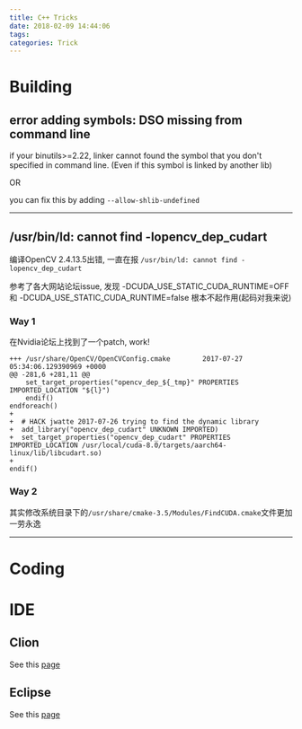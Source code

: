 ```yaml
---
title: C++ Tricks
date: 2018-02-09 14:44:06
tags:
categories: Trick
---
```


# Building
## error adding symbols: DSO missing from command line
if your binutils>=2.22, linker cannot found the symbol that you don't specified in command line. (Even if this symbol is linked by another lib)

OR

you can fix this by adding `--allow-shlib-undefined`

---

## /usr/bin/ld: cannot find -lopencv_dep_cudart
编译OpenCV 2.4.13.5出错, 一直在报
`/usr/bin/ld: cannot find -lopencv_dep_cudart`

参考了各大网站论坛issue, 发现
-DCUDA_USE_STATIC_CUDA_RUNTIME=OFF 和 -DCUDA_USE_STATIC_CUDA_RUNTIME=false 根本不起作用(起码对我来说)

### Way 1
在Nvidia论坛上找到了一个patch, work!

    +++ /usr/share/OpenCV/OpenCVConfig.cmake        2017-07-27 05:34:06.129390969 +0000
    @@ -281,6 +281,11 @@
        set_target_properties("opencv_dep_${_tmp}" PROPERTIES IMPORTED_LOCATION "${l}")
        endif()
    endforeach()
    +
    +  # HACK jwatte 2017-07-26 trying to find the dynamic library
    +  add_library("opencv_dep_cudart" UNKNOWN IMPORTED)
    +  set_target_properties("opencv_dep_cudart" PROPERTIES IMPORTED_LOCATION /usr/local/cuda-8.0/targets/aarch64-linux/lib/libcudart.so)
    +
    endif()

### Way 2
其实修改系统目录下的`/usr/share/cmake-3.5/Modules/FindCUDA.cmake`文件更加一劳永逸

---

# Coding

# IDE

## Clion
See this [page](/2018/01/17/IDE-Eclipse/)

## Eclipse
See this [page](/2018/01/17/IDE-Eclipse/)
